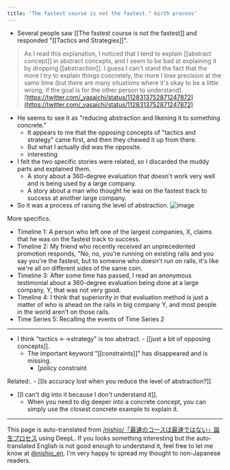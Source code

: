```yaml
---
title: 'The fastest course is not the fastest." birth process'
---
```


- Several people saw [[The fastest course is not the fastest]] and responded "[[Tactics and Strategies]]".

> As I read this explanation, I noticed that I tend to explain [[abstract concept]] in abstract concepts, and I seem to be bad at explaining it by dropping [[abstraction]]. I guess I can't stand the fact that the more I try to explain things concretely, the more I lose precision at the same time (but there are many situations where it's okay to be a little wrong, if the goal is for the other person to understand).
[https://twitter.com/_yasaichi/status/1128313752871247872](https://twitter.com/_yasaichi/status/1128313752871247872)

- He seems to see it as "reducing abstraction and likening it to something concrete."
    - It appears to me that the opposing concepts of "tactics and strategy" came first, and then they chewed it up from there.
    - But what I actually did was the opposite.
    - interesting
- I felt the two specific stories were related, so I discarded the muddy parts and explained them.
    - A story about a 360-degree evaluation that doesn't work very well and is being used by a large company.
    - A story about a man who thought he was on the fastest track to success at another large company.
- So it was a process of raising the level of abstraction.
![image](https://gyazo.com/6384ca2d64cd7b1d0f5a556c4e07f29a/thumb/1000)

More specifics.
- Timeline 1: A person who left one of the largest companies, X, claims that he was on the fastest track to success.
- Timeline 2: My friend who recently received an unprecedented promotion responds, "No, no, you're running on existing rails and you say you're the fastest, but to someone who doesn't run on rails, it's like we're all on different sides of the same coin.
- Timeline 3: After some time has passed, I read an anonymous testimonial about a 360-degree evaluation being done at a large company, Y, that was not very good.
- Timeline 4: I think that superiority in that evaluation method is just a matter of who is ahead on the rails in big company Y, and most people in the world aren't on those rails.
- Time Series 5: Recalling the events of Time Series 2

---
- I think "tactics ←→strategy" is too abstract.
        - [[just a bit of opposing concepts]].
    - The important keyword "[[constraints]]" has disappeared and is missing.
        - [policy constraint

Related:.
    - [[Is accuracy lost when you reduce the level of abstraction?]]
- [[I can't dig into it because I don't understand it]].
    - When you need to dig deeper into a concrete concept, you can simply use the closest concrete example to explain it.

---
This page is auto-translated from [/nishio/「最速のコースは最速ではない」誕生プロセス](https://scrapbox.io/nishio/「最速のコースは最速ではない」誕生プロセス) using DeepL. If you looks something interesting but the auto-translated English is not good enough to understand it, feel free to let me know at [@nishio_en](https://twitter.com/nishio_en). I'm very happy to spread my thought to non-Japanese readers.